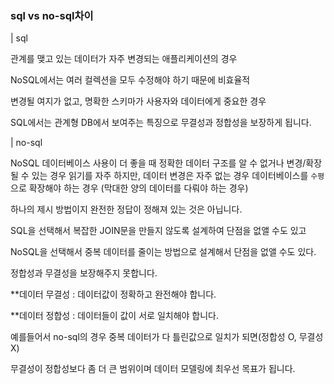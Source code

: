 ### sql vs no-sql차이

| sql

관계를 맺고 있는 데이터가 자주 변경되는 애플리케이션의 경우

NoSQL에서는 여러 컬렉션을 모두 수정해야 하기 때문에 비효율적

변경될 여지가 없고, 명확한 스키마가 사용자와 데이터에게 중요한 경우

SQL에서는 관계형 DB에서 보여주는 특징으로 무결성과 정합성을 보장하게 됩니다.

| no-sql

NoSQL 데이터베이스 사용이 더 좋을 때
정확한 데이터 구조를 알 수 없거나 변경/확장 될 수 있는 경우
읽기를 자주 하지만, 데이터 변경은 자주 없는 경우
데이터베이스를 `수평`으로 확장해야 하는 경우 (막대한 양의 데이터를 다뤄야 하는 경우)

하나의 제시 방법이지 완전한 정답이 정해져 있는 것은 아닙니다.

SQL을 선택해서 복잡한 JOIN문을 만들지 않도록 설계하여 단점을 없앨 수도 있고

NoSQL을 선택해서 중복 데이터를 줄이는 방법으로 설계해서 단점을 없앨 수도 있다.

정합성과 무결성을 보장해주지 못합니다.

\*\*데이터 무결성 : 데이터값이 정확하고 완전해야 합니다.

\*\*데이터 정합성 : 데이터들이 값이 서로 일치해야 합니다.

예를들어서 no-sql의 경우 중복 데이터가 다 틀린값으로 일치가 되면(정합성 O, 무결성X)

무결성이 정합성보다 좀 더 큰 범위이며 데이터 모델링에 최우선 목표가 됩니다.
